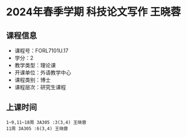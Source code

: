 # 2024年春季学期 科技论文写作 王晓蓉






## 课程信息

- 课程号：FORL7101U.17
- 学分：2
- 教学类型：理论课
- 开课单位：外语教学中心
- 课程类别：博士
- 课程层次：研究生课程

## 上课时间

```
1~9,11~18周 3A305 :3(3,4) 王晓蓉
11周 3A305 :6(3,4) 王晓蓉
```

